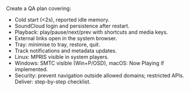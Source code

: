 Create a QA plan covering:
- Cold start (<2s), reported idle memory.
- SoundCloud login and persistence after restart.
- Playback: play/pause/next/prev with shortcuts and media keys.
- External links open in the system browser.
- Tray: minimise to tray, restore, quit.
- Track notifications and metadata updates.
- Linux: MPRIS visible in system players.
- Windows: SMTC visible (Win+P/OSD), macOS: Now Playing if implemented.
- Security: prevent navigation outside allowed domains; restricted APIs.
Deliver: step-by-step checklist.
